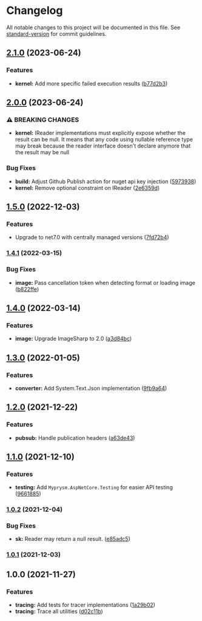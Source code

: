 # Changelog

All notable changes to this project will be documented in this file. See [standard-version](https://github.com/conventional-changelog/standard-version) for commit guidelines.

## [2.1.0](https://github.com/myprysm/myprysm-dotnet-commons/compare/v2.0.0...v2.1.0) (2023-06-24)


### Features

* **kernel:** Add more specific failed execution results ([b77d2b3](https://github.com/myprysm/myprysm-dotnet-commons/commit/b77d2b3c489e616294b30af6cb6e4dc3975d14d4))

## [2.0.0](https://github.com/myprysm/myprysm-dotnet-commons/compare/v1.5.0...v2.0.0) (2023-06-24)


### ⚠ BREAKING CHANGES

* **kernel:** IReader implementations must explicitly expose whether the result can be null.
It means that any code using nullable reference type may break because the reader interface doesn't declare anymore that the result may be null

### Bug Fixes

* **build:** Adjust Github Publish action for nuget api key injection ([5973938](https://github.com/myprysm/myprysm-dotnet-commons/commit/597393814d8cf955fb331f436a9c558aa09f65f9))
* **kernel:** Remove optional constraint on IReader ([2e6359d](https://github.com/myprysm/myprysm-dotnet-commons/commit/2e6359d9d1d1045880e5a3047abc7695556ab7aa))

## [1.5.0](https://github.com/myprysm/myprysm-dotnet-commons/compare/v1.4.1...v1.5.0) (2022-12-03)


### Features

* Upgrade to net7.0 with centrally managed versions ([7fd72b4](https://github.com/myprysm/myprysm-dotnet-commons/commit/7fd72b417832d992995643b3428789c1e7d2ccca))

### [1.4.1](https://github.com/myprysm/myprysm-dotnet-commons/compare/v1.4.0...v1.4.1) (2022-03-15)


### Bug Fixes

* **image:** Pass cancellation token when detecting format or loading image ([b822ffe](https://github.com/myprysm/myprysm-dotnet-commons/commit/b822ffe7c5a5baaf995c67f6259e19afdcfbb30c))

## [1.4.0](https://github.com/myprysm/myprysm-dotnet-commons/compare/v1.3.0...v1.4.0) (2022-03-14)


### Features

* **image:** Upgrade ImageSharp to 2.0 ([a3d84bc](https://github.com/myprysm/myprysm-dotnet-commons/commit/a3d84bcffc1823746f09af8f6bb7a1df7c7d8725))

## [1.3.0](https://github.com/myprysm/myprysm-dotnet-commons/compare/v1.2.0...v1.3.0) (2022-01-05)


### Features

* **converter:** Add System.Text.Json implementation ([9fb9a64](https://github.com/myprysm/myprysm-dotnet-commons/commit/9fb9a64eb3de45e7adeebf03fe8647f5b783a822))

## [1.2.0](https://github.com/myprysm/myprysm-dotnet-commons/compare/v1.1.0...v1.2.0) (2021-12-22)


### Features

* **pubsub:** Handle publication headers ([a63de43](https://github.com/myprysm/myprysm-dotnet-commons/commit/a63de439f7b9417506d4d45fbeaba29d27b9c717))

## [1.1.0](https://github.com/myprysm/myprysm-dotnet-commons/compare/v1.0.2...v1.1.0) (2021-12-10)


### Features

* **testing:** Add `Myprysm.AspNetCore.Testing` for easier API testing ([9661885](https://github.com/myprysm/myprysm-dotnet-commons/commit/9661885f32cd428b29adf3ebe8de69b606215ed1))

### [1.0.2](https://github.com/myprysm/myprysm-dotnet-commons/compare/v1.0.1...v1.0.2) (2021-12-04)


### Bug Fixes

* **sk:** Reader may return a null result. ([e85adc5](https://github.com/myprysm/myprysm-dotnet-commons/commit/e85adc5f757f6e87c52b3247ead395eb90dbba9f))

### [1.0.1](https://github.com/myprysm/myprysm-dotnet-commons/compare/v1.0.0...v1.0.1) (2021-12-03)

## 1.0.0 (2021-11-27)


### Features

* **tracing:** Add tests for tracer implementations ([1a29b02](https://github.com/myprysm/myprysm-dotnet-commons/commit/1a29b0259783c8fc0e16cf9fac9113c5d5112be6))
* **tracing:** Trace all utilities ([d02c11b](https://github.com/myprysm/myprysm-dotnet-commons/commit/d02c11b89a5df7d12cc53473c9e421625966e25c))
